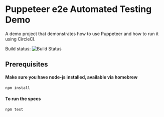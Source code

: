 # Puppeteer e2e Automated Testing Demo

A demo project that demonstrates how to use Puppeteer and how to run it using CircleCI.

Build status: ![Build Status](https://circleci.com/gh/alisterscott/puppeteer-demo.svg?style=shield)

## Prerequisites

#### Make sure you have node-js installed, available via homebrew

`npm install`

#### To run the specs

`npm test`
